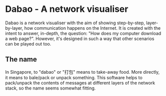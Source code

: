 # Dabao - A network visualiser

Dabao is a network visualiser with the aim of showing step-by-step, layer-by-layer, how communication happens on the Internet. It is created with the intent to answer, in-depth, the question: "How does my computer download a web page?". However, it's designed in such a way that other scenarios can be played out too.

## The name

In Singapore, to "dabao" or "打包" means to take-away food. More directly, it means to bale/pack or unpack something. This software helps to pack/unpack the contents of messages at different layers of the network stack, so the name seems somewhat fitting.